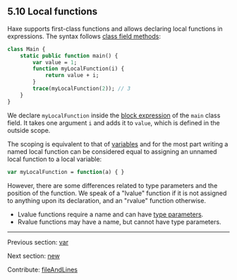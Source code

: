 ## 5.10 Local functions

Haxe supports first-class functions and allows declaring local functions in expressions. The syntax follows [class field methods](class-field-method.md):

```haxe
class Main {
	static public function main() {
		var value = 1;
		function myLocalFunction(i) {
			return value + i;
		}
		trace(myLocalFunction(2)); // 3
	}
}
```

We declare `myLocalFunction` inside the [block expression](expression-block.md) of the `main` class field. It takes one argument `i` and adds it to `value`, which is defined in the outside scope.

The scoping is equivalent to that of [variables](expression-var.md) and for the most part writing a named local function can be considered equal to assigning an unnamed local function to a local variable:

```haxe
var myLocalFunction = function(a) { }
```

However, there are some differences related to type parameters and the position of the function. We speak of a "lvalue" function if it is not assigned to anything upon its declaration, and an "rvalue" function otherwise.



* Lvalue functions require a name and can have [type parameters](type-system-type-parameters.md).
* Rvalue functions may have a name, but cannot have type parameters.

---

Previous section: [var](expression-var.md)

Next section: [new](expression-new.md)

Contribute: [fileAndLines](https://github.com/HaxeFoundation/HaxeManual/blob/master/05-expressions.tex#L153-153)